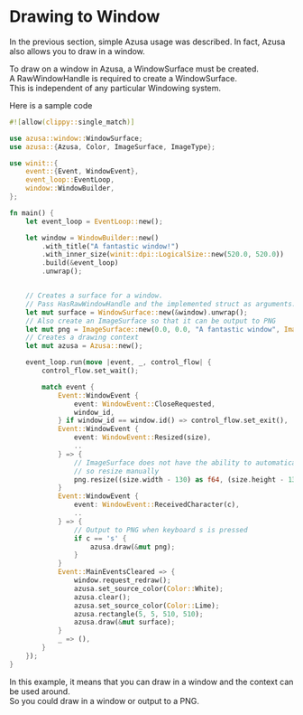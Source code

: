 # Drawing to Window
In the previous section, simple Azusa usage was described.
In fact, Azusa also allows you to draw in a window.  

To draw on a window in Azusa, a WindowSurface must be created.  
A RawWindowHandle is required to create a WindowSurface.  
This is independent of any particular Windowing system.   

Here is a sample code  
````rust
#![allow(clippy::single_match)]

use azusa::window::WindowSurface;
use azusa::{Azusa, Color, ImageSurface, ImageType};

use winit::{
    event::{Event, WindowEvent},
    event_loop::EventLoop,
    window::WindowBuilder,
};

fn main() {
    let event_loop = EventLoop::new();

    let window = WindowBuilder::new()
        .with_title("A fantastic window!")
        .with_inner_size(winit::dpi::LogicalSize::new(520.0, 520.0))
        .build(&event_loop)
        .unwrap();


    // Creates a surface for a window.  
    // Pass HasRawWindowHandle and the implemented struct as arguments.
    let mut surface = WindowSurface::new(&window).unwrap();
    // Also create an ImageSurface so that it can be output to PNG
    let mut png = ImageSurface::new(0.0, 0.0, "A fantastic window", ImageType::Png);
    // Creates a drawing context
    let mut azusa = Azusa::new();

    event_loop.run(move |event, _, control_flow| {
        control_flow.set_wait();

        match event {
            Event::WindowEvent {
                event: WindowEvent::CloseRequested,
                window_id,
            } if window_id == window.id() => control_flow.set_exit(),
            Event::WindowEvent {
                event: WindowEvent::Resized(size),
                ..
            } => {
                // ImageSurface does not have the ability to automatically resize surfaces,  
                // so resize manually
                png.resize((size.width - 130) as f64, (size.height - 130) as f64);
            }
            Event::WindowEvent {
                event: WindowEvent::ReceivedCharacter(c),
                ..
            } => {
                // Output to PNG when keyboard s is pressed
                if c == 's' {
                    azusa.draw(&mut png);
                }
            }
            Event::MainEventsCleared => {
                window.request_redraw();
                azusa.set_source_color(Color::White);
                azusa.clear();
                azusa.set_source_color(Color::Lime);
                azusa.rectangle(5, 5, 510, 510);
                azusa.draw(&mut surface);
            }
            _ => (),
        }
    });
}
````
In this example, it means that you can draw in a window and the context can be used around.  
So you could draw in a window or output to a PNG.  
